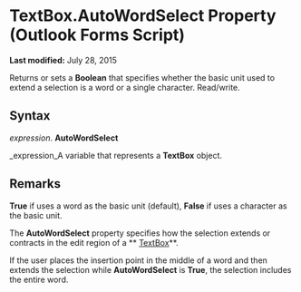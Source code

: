 
# TextBox.AutoWordSelect Property (Outlook Forms Script)

 **Last modified:** July 28, 2015

Returns or sets a  **Boolean** that specifies whether the basic unit used to extend a selection is a word or a single character. Read/write.

## Syntax

 _expression_. **AutoWordSelect**

 _expression_A variable that represents a  **TextBox** object.


## Remarks

 **True** if uses a word as the basic unit (default), **False** if uses a character as the basic unit.

The  **AutoWordSelect** property specifies how the selection extends or contracts in the edit region of a ** [TextBox](4a0e4a3d-beca-9f94-7e27-469c4bafe250.md)**.

If the user places the insertion point in the middle of a word and then extends the selection while  **AutoWordSelect** is **True**, the selection includes the entire word.

